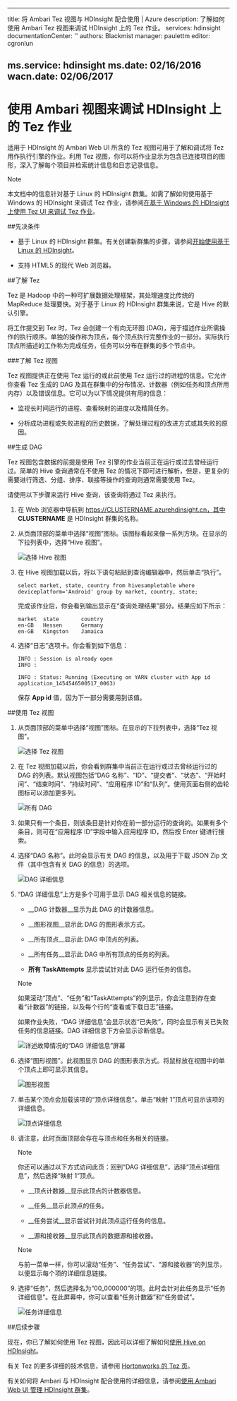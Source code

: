 <!-- not suitable for Mooncake -->

---
title: 将 Ambari Tez 视图与 HDInsight 配合使用 | Azure
description: 了解如何使用 Ambari Tez 视图来调试 HDInsight 上的 Tez 作业。
services: hdinsight
documentationCenter: ''
authors: Blackmist
manager: paulettm
editor: cgronlun

ms.service: hdinsight
ms.date: 02/16/2016
wacn.date: 02/06/2017
---

# 使用 Ambari 视图来调试 HDInsight 上的 Tez 作业

适用于 HDInsight 的 Ambari Web UI 所含的 Tez 视图可用于了解和调试将 Tez 用作执行引擎的作业。利用 Tez 视图，你可以将作业显示为包含已连接项目的图形，深入了解每个项目并检索统计信息和日志记录信息。

> [!NOTE]
> 本文档中的信息针对基于 Linux 的 HDInsight 群集。如需了解如何使用基于 Windows 的 HDInsight 来调试 Tez 作业，请参阅[在基于 Windows 的 HDInsight 上使用 Tez UI 来调试 Tez 作业](./hdinsight-debug-tez-ui.md)。

##先决条件

* 基于 Linux 的 HDInsight 群集。有关创建新群集的步骤，请参阅[开始使用基于 Linux 的 HDInsight](./hdinsight-hadoop-linux-tutorial-get-started.md)。

* 支持 HTML5 的现代 Web 浏览器。

##了解 Tez

Tez 是 Hadoop 中的一种可扩展数据处理框架，其处理速度比传统的 MapReduce 处理要快。对于基于 Linux 的 HDInsight 群集来说，它是 Hive 的默认引擎。

将工作提交到 Tez 时，Tez 会创建一个有向无环图 (DAG)，用于描述作业所需操作的执行顺序。单独的操作称为顶点，每个顶点执行完整作业的一部分。实际执行顶点所描述的工作称为完成任务，任务可以分布在群集的多个节点中。

###了解 Tez 视图

Tez 视图提供正在使用 Tez 运行的或此前使用 Tez 运行过的进程的信息。它允许你查看 Tez 生成的 DAG 及其在群集中的分布情况、计数器（例如任务和顶点所用内存）以及错误信息。它可以为以下情况提供有用的信息：

* 监视长时间运行的进程、查看映射的进度以及精简任务。

* 分析成功进程或失败进程的历史数据，了解处理过程的改进方式或其失败的原因。

##生成 DAG

Tez 视图包含数据的前提是使用 Tez 引擎的作业当前正在运行或过去曾经运行过。简单的 Hive 查询通常在不使用 Tez 的情况下即可进行解析，但是，更复杂的需要进行筛选、分组、排序、联接等操作的查询则通常需要使用 Tez。

请使用以下步骤来运行 Hive 查询，该查询将通过 Tez 来执行。

1. 在 Web 浏览器中导航到 https://CLUSTERNAME.azurehdinsight.cn，其中 __CLUSTERNAME__ 是 HDInsight 群集的名称。

2. 从页面顶部的菜单中选择“视图”图标。该图标看起来像一系列方块。在显示的下拉列表中，选择“Hive 视图”。

    ![选择 Hive 视图](./media/hdinsight-debug-ambari-tez-view/selecthive.png)

3. 在 Hive 视图加载以后，将以下语句粘贴到查询编辑器中，然后单击“执行”。

    ```
    select market, state, country from hivesampletable where deviceplatform='Android' group by market, country, state;
    ```

    完成该作业后，你会看到输出显示在“查询处理结果”部分。结果应如下所示：

    ```
    market  state       country
    en-GB   Hessen      Germany
    en-GB   Kingston    Jamaica
    ```

4. 选择“日志”选项卡。你会看到如下信息：

    ```
    INFO : Session is already open
    INFO :

    INFO : Status: Running (Executing on YARN cluster with App id application_1454546500517_0063)
    ```

    保存 __App id__ 值，因为下一部分需要用到该值。

##使用 Tez 视图

1. 从页面顶部的菜单中选择“视图”图标。在显示的下拉列表中，选择“Tez 视图”。

    ![选择 Tez 视图](./media/hdinsight-debug-ambari-tez-view/selecttez.png)

2. 在 Tez 视图加载以后，你会看到群集中当前正在运行或过去曾经运行过的 DAG 的列表。默认视图包括“DAG 名称”、“ID”、“提交者”、“状态”、“开始时间”、“结束时间”、“持续时间”、“应用程序 ID”和“队列”。使用页面右侧的齿轮图标可以添加更多列。

    ![所有 DAG](./media/hdinsight-debug-ambari-tez-view/alldags.png)

3. 如果只有一个条目，则该条目是针对你在前一部分运行的查询的。如果有多个条目，则可在“应用程序 ID”字段中输入应用程序 ID，然后按 Enter 键进行搜索。

4. 选择“DAG 名称”。此时会显示有关 DAG 的信息，以及用于下载 JSON Zip 文件（其中包含有关 DAG 的信息）的选项。

    ![DAG 详细信息](./media/hdinsight-debug-ambari-tez-view/dagdetails.png)

5. “DAG 详细信息”上方是多个可用于显示 DAG 相关信息的链接。

    * __DAG 计数器__显示为此 DAG 的计数器信息。

    * __图形视图__显示此 DAG 的图形表示方式。

    * __所有顶点__显示此 DAG 中顶点的列表。

    * __所有任务__显示此 DAG 中所有顶点的任务的列表。

    * __所有 TaskAttempts__ 显示尝试针对此 DAG 运行任务的信息。

    > [!NOTE]
    > 如果滚动“顶点”、“任务”和“TaskAttempts”的列显示，你会注意到存在查看“计数器”的链接，以及每个行的“查看或下载日志”链接。

    如果作业失败，“DAG 详细信息”会显示状态“已失败”，同时会显示有关已失败任务的信息链接。DAG 详细信息下方会显示诊断信息。

    ![详述故障情况的“DAG 详细信息”屏幕](./media/hdinsight-debug-ambari-tez-view/faileddag.png)

7. 选择“图形视图”。此视图显示 DAG 的图形表示方式。将鼠标放在视图中的单个顶点上即可显示其信息。

    ![图形视图](./media/hdinsight-debug-ambari-tez-view/dagdiagram.png)

8. 单击某个顶点会加载该项的“顶点详细信息”。单击“映射 1”顶点可显示该项的详细信息。

    ![顶点详细信息](./media/hdinsight-debug-ambari-tez-view/vertexdetails.png)

9. 请注意，此时页面顶部会存在与顶点和任务相关的链接。

    > [!NOTE]
    > 你还可以通过以下方式访问此页：回到“DAG 详细信息”，选择“顶点详细信息”，然后选择“映射 1”顶点。

    * __顶点计数器__显示此顶点的计数器信息。

    * __任务__显示此顶点的任务。

    * __任务尝试__显示尝试针对此顶点运行任务的信息。

    * __源和接收器__显示此顶点的数据源和接收器。

    > [!NOTE]
    > 与前一菜单一样，你可以滚动“任务”、“任务尝试”、“源和接收器”的列显示，以便显示每个项的详细信息链接。

10. 选择“任务”，然后选择名为“00\_000000”的项。此时会针对此任务显示“任务详细信息”。在此屏幕中，你可以查看“任务计数器”和“任务尝试”。

    ![任务详细信息](./media/hdinsight-debug-ambari-tez-view/taskdetails.png)

##后续步骤

现在，你已了解如何使用 Tez 视图，因此可以详细了解如何[使用 Hive on HDInsight](./hdinsight-use-hive.md)。

有关 Tez 的更多详细的技术信息，请参阅 [Hortonworks 的 Tez 页](http://hortonworks.com/hadoop/tez/)。

有关如何将 Ambari 与 HDInsight 配合使用的详细信息，请参阅[使用 Ambari Web UI 管理 HDInsight 群集](./hdinsight-hadoop-manage-ambari.md)。
<!---HONumber=Mooncake_0405_2016-->